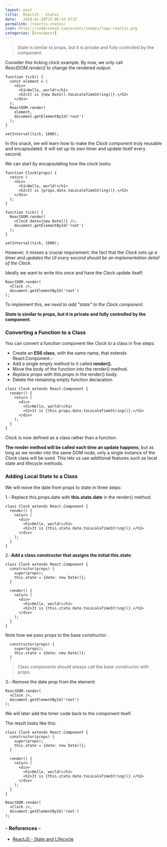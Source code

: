 ```yaml
---
layout: post
title:  ReactJS - States
date:   2020-01-20T15:06:43.073Z
permalink: /reactjs-states/
icon: https://codersnack.com/assets/images/logo-reactjs.png
categories: [snackpost]
---
```

> State is similar to props, but it is private and fully controlled by the component.

Consider this ticking clock example. By now, we only call *ReactDOM.render()* to change the rendered output:
```
function tick() {
  const element = (
    <div>
      <h1>Hello, world!</h1>
      <h2>It is {new Date().toLocaleTimeString()}.</h2>
    </div>
  );
  ReactDOM.render(
    element,
    document.getElementById('root')
  );
}

setInterval(tick, 1000);

```

In this snack, we will learn how to make the *Clock* component truly reusable and encapsulated. It will set up its own timer and update itself every second.

We can start by encapsulating how the clock looks:

```
function Clock(props) {
  return (
    <div>
      <h1>Hello, world!</h1>
      <h2>It is {props.date.toLocaleTimeString()}.</h2>
    </div>
  );
}

function tick() {
  ReactDOM.render(
    <Clock date={new Date()} />,
    document.getElementById('root')
  );
}

setInterval(tick, 1000);
```
However, it misses a crucial requirement: the fact that the *Clock sets up a timer and updates the UI every second should be an implementation detail of the Clock*.

Ideally we want to write this once and have the Clock update itself:

```
ReactDOM.render(
  <Clock />,
  document.getElementById('root')
);
```

To implement this, *we need to add "state" to the Clock component*.

**State is similar to props, but it is private and fully controlled by the component.**

### Converting a Function to a Class
You can convert a function component like Clock to a class in five steps:
- Create an **ES6 class**, with the same name, that extends React.Component.- 
- Add a single empty method to it called **render()**. 
- Move the body of the function into the render() method. 
- *Replace props with this.props* in the render() body. 
- Delete the remaining empty function declaration.

```
class Clock extends React.Component {
  render() {
    return (
      <div>
        <h1>Hello, world!</h1>
        <h2>It is {this.props.date.toLocaleTimeString()}.</h2>
      </div>
    );
  }
}
```
Clock is now defined as a class rather than a function.

**The render method will be called each time an update happens**, but as long as we render <Clock /> into the same DOM node, only a single instance of the Clock class will be used. This lets us use additional features such as local state and lifecycle methods.

### Adding Local State to a Class
We will move the date from props to state in three steps:

1.- Replace this.props.date with **this.state.date** in the render() method:
```
class Clock extends React.Component {
  render() {
    return (
      <div>
        <h1>Hello, world!</h1>
        <h2>It is {this.state.date.toLocaleTimeString()}.</h2>
      </div>
    );
  }
}
```

2.-**Add a class constructor that assigns the initial this.state**:
```
class Clock extends React.Component {
  constructor(props) {
    super(props);
    this.state = {date: new Date()};
  }

  render() {
    return (
      <div>
        <h1>Hello, world!</h1>
        <h2>It is {this.state.date.toLocaleTimeString()}.</h2>
      </div>
    );
  }
}
```

Note how we pass props to the base constructor:

```
  constructor(props) {
    super(props);
    this.state = {date: new Date()};
  }
```

> Class components should always call the base constructor with props.

3.- Remove the date prop from the <Clock /> element:
```
ReactDOM.render(
  <Clock />,
  document.getElementById('root')
);
```

We will later add the timer code back to the component itself.

The result looks like this:

```
class Clock extends React.Component {
  constructor(props) {
    super(props);
    this.state = {date: new Date()};
  }

  render() {
    return (
      <div>
        <h1>Hello, world!</h1>
        <h2>It is {this.state.date.toLocaleTimeString()}.</h2>
      </div>
    );
  }
}

ReactDOM.render(
  <Clock />,
  document.getElementById('root')
);
```


### - References -

- [ReactJS - State and Lifecycle](https://reactjs.org/docs/state-and-lifecycle.html)
